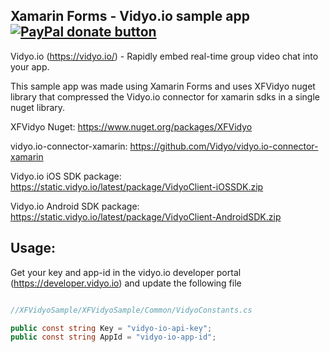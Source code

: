 ## Xamarin Forms - Vidyo.io sample app [![PayPal donate button](https://www.paypalobjects.com/en_US/i/btn/btn_donateCC_LG.gif)](https://www.paypal.com/cgi-bin/webscr?cmd=_s-xclick&hosted_button_id=4KHTXCBWYXTNG "Donate to this project using Paypal")

Vidyo.io (https://vidyo.io/) - Rapidly embed real-time group video chat into your app.

This sample app was made using Xamarin Forms and uses XFVidyo nuget library that compressed the Vidyo.io connector for xamarin sdks in a single nuget library.

XFVidyo Nuget: https://www.nuget.org/packages/XFVidyo

vidyo.io-connector-xamarin: https://github.com/Vidyo/vidyo.io-connector-xamarin

Vidyo.io iOS SDK package: https://static.vidyo.io/latest/package/VidyoClient-iOSSDK.zip

Vidyo.io Android SDK package: https://static.vidyo.io/latest/package/VidyoClient-AndroidSDK.zip

## Usage:

Get your key and app-id in the vidyo.io developer portal (https://developer.vidyo.io) and update the following file

```C#

//XFVidyoSample/XFVidyoSample/Common/VidyoConstants.cs

public const string Key = "vidyo-io-api-key";
public const string AppId = "vidyo-io-app-id";
```

